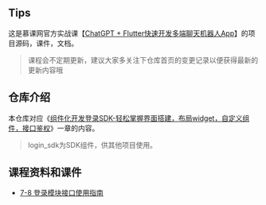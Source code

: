 ## Tips
这是慕课网官方实战课【[ChatGPT + Flutter快速开发多端聊天机器人App](https://coding.imooc.com/class/672.html)】的项目源码，课件，文档。

>课程会不定期更新，建议大家多关注下仓库首页的变更记录以便获得最新的更新内容哦

## 仓库介绍
本仓库对应《[组件化开发登录SDK-轻松掌握界面搭建，布局widget，自定义组件，接口鉴权](https://coding.imooc.com/class/672.html)》一章的内容。

>login_sdk为SDK组件，供其他项目使用。

## 课程资料和课件

- [7-8 登录模块接口使用指南](https://coding.imooc.com/lesson/672.html#mid=66818)
